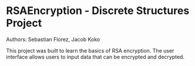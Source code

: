RSAEncryption - Discrete Structures Project
=============================================

Authors: Sebastian Florez, Jacob Koko

This project was built to learn the basics of RSA encryption. The user interface allows users to input
data that can be encrypted and decrypted. 
